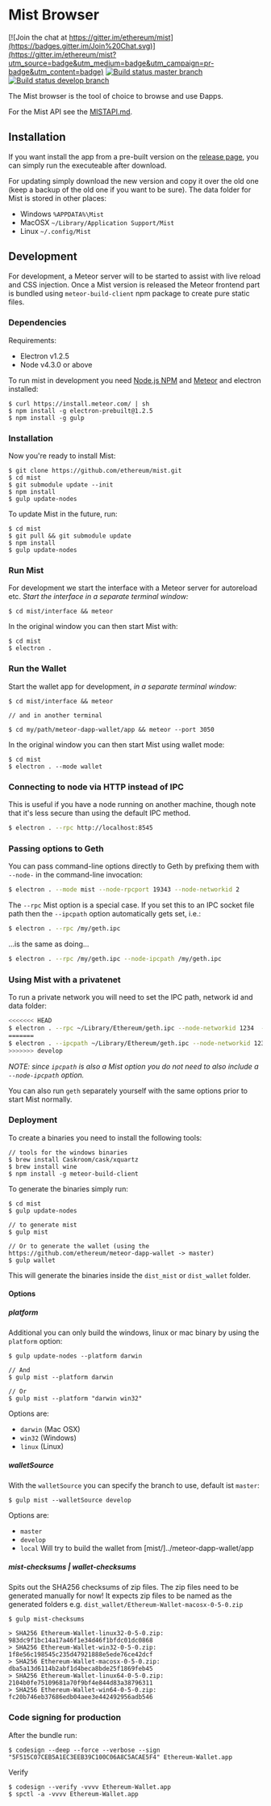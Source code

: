 # Mist Browser

[![Join the chat at https://gitter.im/ethereum/mist](https://badges.gitter.im/Join%20Chat.svg)](https://gitter.im/ethereum/mist?utm_source=badge&utm_medium=badge&utm_campaign=pr-badge&utm_content=badge)
[![Build status master branch ](https://build.ethdev.com/buildstatusimage?builder=Mist%20master%20branch)](https://build.ethdev.com/builders/Mist%20master%20branch/builds/-1)
[![Build status develop branch ](https://build.ethdev.com/buildstatusimage?builder=Mist%20develop%20branch)](https://build.ethdev.com/builders/Mist%20develop%20branch/builds/-1)

The Mist browser is the tool of choice to browse and use Ðapps.

For the Mist API see the [MISTAPI.md](MISTAPI.md).

## Installation

If you want install the app from a pre-built version on the [release page](https://github.com/ethereum/mist/releases),
you can simply run the executeable after download.

For updating simply download the new version and copy it over the old one (keep a backup of the old one if you want to be sure).
The data folder for Mist is stored in other places:

- Windows `%APPDATA%\Mist`
- MacOSX `~/Library/Application Support/Mist`
- Linux `~/.config/Mist`


## Development

For development, a Meteor server will to be started to assist with live reload and CSS injection.
Once a Mist version is released the Meteor frontend part is bundled using `meteor-build-client` npm package to create pure static files.

### Dependencies

Requirements: 

* Electron v1.2.5
* Node v4.3.0 or above

To run mist in development you need [Node.js NPM](https://nodejs.org) and [Meteor](https://www.meteor.com/install) and electron installed:

    $ curl https://install.meteor.com/ | sh
    $ npm install -g electron-prebuilt@1.2.5
    $ npm install -g gulp

### Installation

Now you're ready to install Mist:

    $ git clone https://github.com/ethereum/mist.git
    $ cd mist
    $ git submodule update --init
    $ npm install
    $ gulp update-nodes

To update Mist in the future, run:

    $ cd mist
    $ git pull && git submodule update
    $ npm install
    $ gulp update-nodes


### Run Mist

For development we start the interface with a Meteor server for autoreload etc.
*Start the interface in a separate terminal window:*

    $ cd mist/interface && meteor

In the original window you can then start Mist with:

    $ cd mist
    $ electron .


### Run the Wallet

Start the wallet app for development, *in a separate terminal window:*

    $ cd mist/interface && meteor

    // and in another terminal

    $ cd my/path/meteor-dapp-wallet/app && meteor --port 3050

In the original window you can then start Mist using wallet mode:

    $ cd mist
    $ electron . --mode wallet


### Connecting to node via HTTP instead of IPC

This is useful if you have a node running on another machine, though note that 
it's less secure than using the default IPC method.

```bash
$ electron . --rpc http://localhost:8545
```


### Passing options to Geth

You can pass command-line options directly to Geth by prefixing them with `--node-` in 
the command-line invocation:

```bash
$ electron . --mode mist --node-rpcport 19343 --node-networkid 2 
```

The `--rpc` Mist option is a special case. If you set this to an IPC socket file 
path then the `--ipcpath` option automatically gets set, i.e.:

```bash
$ electron . --rpc /my/geth.ipc
```

...is the same as doing...


```bash
$ electron . --rpc /my/geth.ipc --node-ipcpath /my/geth.ipc
```

### Using Mist with a privatenet

To run a private network you will need to set the IPC path, network id and data 
folder:

```bash
<<<<<<< HEAD
$ electron . --rpc ~/Library/Ethereum/geth.ipc --node-networkid 1234  --node-datadir ~/Library/Ethereum/privatenet
=======
$ electron . --ipcpath ~/Library/Ethereum/geth.ipc --node-networkid 1234  --node-datadir ~/Library/Ethereum/privatenet
>>>>>>> develop
```

_NOTE: since `ipcpath` is also a Mist option you do not need to also include a 
`--node-ipcpath` option._

You can also run `geth` separately yourself with the same options prior to start 
Mist normally.


### Deployment


To create a binaries you need to install the following tools:

    // tools for the windows binaries
    $ brew install Caskroom/cask/xquartz
    $ brew install wine
    $ npm install -g meteor-build-client

To generate the binaries simply run:

    $ cd mist
    $ gulp update-nodes

    // to generate mist
    $ gulp mist

    // Or to generate the wallet (using the https://github.com/ethereum/meteor-dapp-wallet -> master)
    $ gulp wallet

This will generate the binaries inside the `dist_mist` or `dist_wallet` folder.

#### Options

##### platform

Additional you can only build the windows, linux or mac binary by using the `platform` option:

    $ gulp update-nodes --platform darwin

    // And
    $ gulp mist --platform darwin

    // Or
    $ gulp mist --platform "darwin win32"


Options are:

- `darwin` (Mac OSX)
- `win32` (Windows)
- `linux` (Linux)


##### walletSource

With the `walletSource` you can specify the branch to use, default ist `master`:

    $ gulp mist --walletSource develop


Options are:

- `master`
- `develop`
- `local` Will try to build the wallet from [mist/]../meteor-dapp-wallet/app

##### mist-checksums | wallet-checksums

Spits out the SHA256 checksums of zip files. The zip files need to be generated manually for now!
It expects zip files to be named as the generated folders e.g. `dist_wallet/Ethereum-Wallet-macosx-0-5-0.zip`

    $ gulp mist-checksums

    > SHA256 Ethereum-Wallet-linux32-0-5-0.zip: 983dc9f1bc14a17a46f1e34d46f1bfdc01dc0868
    > SHA256 Ethereum-Wallet-win32-0-5-0.zip: 1f8e56c198545c235d47921888e5ede76ce42dcf
    > SHA256 Ethereum-Wallet-macosx-0-5-0.zip: dba5a13d6114b2abf1d4beca8bde25f1869feb45
    > SHA256 Ethereum-Wallet-linux64-0-5-0.zip: 2104b0fe75109681a70f9bf4e844d83a38796311
    > SHA256 Ethereum-Wallet-win64-0-5-0.zip: fc20b746eb37686edb04aee3e442492956adb546

### Code signing for production

After the bundle run:

    $ codesign --deep --force --verbose --sign "5F515C07CEB5A1EC3EEB39C100C06A8C5ACAE5F4" Ethereum-Wallet.app

Verify

    $ codesign --verify -vvvv Ethereum-Wallet.app
    $ spctl -a -vvvv Ethereum-Wallet.app
